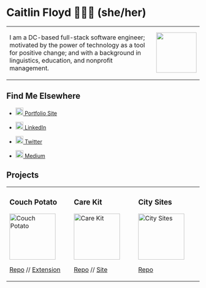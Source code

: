 # Caitlin Floyd 👩🏻‍💻 (she/her)
<table>
  <tr> 
    <td>
      <p>I am a DC-based full-stack software engineer; motivated by the power of technology as a tool for positive change; and with a background in linguistics, education, and nonprofit management.</p>
    </td>
    <td width="100px" align="center" >
      <img src="https://raw.githubusercontent.com/cafloyd/cafloyd/master/images/initials.png" width="105px" />
    </td>
  </tr>
</table>


## Find Me Elsewhere
- <a href="https://caitlinfloyd.com/"><p><img src="https://raw.githubusercontent.com/cafloyd/cafloyd/master/images/branded-link.png" width="20px;" alt="Portfolio Site" />  Portfolio Site</p></a>

- <a href="https://www.linkedin.com/in/caitlinfloyd/"><p><img src="https://raw.githubusercontent.com/cafloyd/cafloyd/master/images/branded-linkedin.png" width="20px;" alt="LinkedIn" />  LinkedIn</p></a>

- <a href="https://twitter.com/caitlinfloyd"><p><img src="https://raw.githubusercontent.com/cafloyd/cafloyd/master/images/branded-twitter.png" width="20px;" alt="Twitter" />  Twitter</p></a>

- <a href="https://medium.com/@caitlinfloyd"><p><img src="https://raw.githubusercontent.com/cafloyd/cafloyd/master/images/branded-medium.png" width="20px;" alt="Medium"/>  Medium</p></a>

## Projects
<table>
  <tr>
    <td width="200px">
        <h3>Couch Potato</h3>
        <img src="https://images.ctfassets.net/rzdzst0q8sl8/7IOYLCO7FaiNFLzjmJZte9/2fd6b0fb6c8b298c517c1c58e67740bd/Couch_Potato_logo.png?h=250" width="120px;" alt="Couch Potato"/>
        <br />
        <p><a href="https://github.com">Repo</a> // <a href="https://github.com">Extension</a></p>
    </td>
    <td width="200px">
        <h3>Care Kit</h3>
        <img src="https://images.ctfassets.net/rzdzst0q8sl8/3oXxnDLThz52SkjZP47Pzk/991d08d246f7a0c5146c16ab223b7700/Care_Kit_logo.png?h=250" width="120px;" alt="Care Kit"/>
        <br />
        <p><a href="https://github.com">Repo</a> // <a href="https://github.com">Site</a></p>
    </td>
        <td width="200px">
        <h3>City Sites</h3>
        <img src="https://images.ctfassets.net/rzdzst0q8sl8/7IJ6gnFL7aEsz82M9qesvU/f53de9c2762d974a0fd56e9d3ddfe7c3/City_Sites_logo.png?h=250" width="120px;" alt="City Sites"/>
        <br />
        <p><a href="https://github.com">Repo</a></p>
    </td>
  </tr>
</table>
